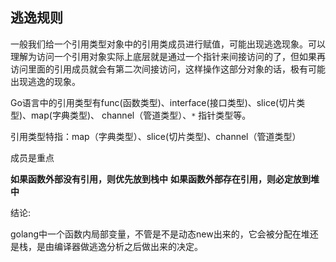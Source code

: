 
## 逃逸规则

一般我们给一个引用类型对象中的引用类成员进行赋值，可能出现逃逸现象。可以理解为访问一个引用对象实际上底层就是通过一个指针来间接访问的了，但如果再访问里面的引用成员就会有第二次间接访问，这样操作这部分对象的话，极有可能出现逃逸的现象。


Go语言中的引用类型有func(函数类型)、interface(接口类型)、slice(切片类型)、map(字典类型)、
channel（管道类型）、`*` 指针类型等。

引用类型特指：map（字典类型）、slice(切片类型)、channel（管道类型）


成员是重点

**如果函数外部没有引用，则优先放到栈中**
**如果函数外部存在引用，则必定放到堆中**


结论:

golang中一个函数内局部变量，不管是不是动态new出来的，它会被分配在堆还是栈，是由编译器做逃逸分析之后做出来的决定。
